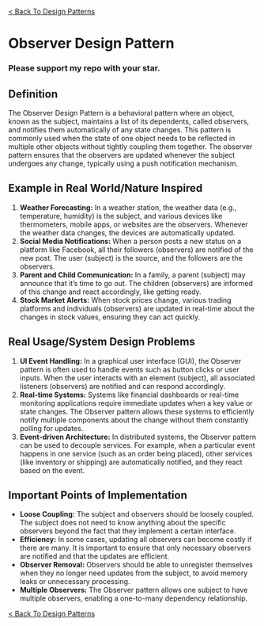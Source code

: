 [< Back To Design Patterns](../../../)

# Observer Design Pattern
### Please support my repo with your star.

## Definition
The Observer Design Pattern is a behavioral pattern where an object, known as the subject, maintains a list of its dependents, called observers, and notifies them automatically of any state changes. This pattern is commonly used when the state of one object needs to be reflected in multiple other objects without tightly coupling them together. The observer pattern ensures that the observers are updated whenever the subject undergoes any change, typically using a push notification mechanism.

## Example in Real World/Nature Inspired
1. **Weather Forecasting:** In a weather station, the weather data (e.g., temperature, humidity) is the subject, and various devices like thermometers, mobile apps, or websites are the observers. Whenever the weather data changes, the devices are automatically updated.
2. **Social Media Notifications:** When a person posts a new status on a platform like Facebook, all their followers (observers) are notified of the new post. The user (subject) is the source, and the followers are the observers.
3. **Parent and Child Communication:** In a family, a parent (subject) may announce that it’s time to go out. The children (observers) are informed of this change and react accordingly, like getting ready.
4. **Stock Market Alerts:** When stock prices change, various trading platforms and individuals (observers) are updated in real-time about the changes in stock values, ensuring they can act quickly.

## Real Usage/System Design Problems
1. **UI Event Handling:** In a graphical user interface (GUI), the Observer pattern is often used to handle events such as button clicks or user inputs. When the user interacts with an element (subject), all associated listeners (observers) are notified and can respond accordingly.
2. **Real-time Systems:** Systems like financial dashboards or real-time monitoring applications require immediate updates when a key value or state changes. The Observer pattern allows these systems to efficiently notify multiple components about the change without them constantly polling for updates.
3. **Event-driven Architecture:** In distributed systems, the Observer pattern can be used to decouple services. For example, when a particular event happens in one service (such as an order being placed), other services (like inventory or shipping) are automatically notified, and they react based on the event.

## Important Points of Implementation
- **Loose Coupling:** The subject and observers should be loosely coupled. The subject does not need to know anything about the specific observers beyond the fact that they implement a certain interface.
- **Efficiency:** In some cases, updating all observers can become costly if there are many. It is important to ensure that only necessary observers are notified and that the updates are efficient.
- **Observer Removal:** Observers should be able to unregister themselves when they no longer need updates from the subject, to avoid memory leaks or unnecessary processing.
- **Multiple Observers:** The Observer pattern allows one subject to have multiple observers, enabling a one-to-many dependency relationship.

[< Back To Design Patterns](../../../)
